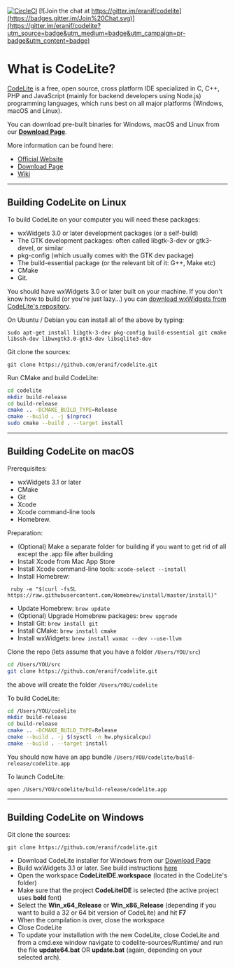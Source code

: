 [![CircleCI](https://circleci.com/gh/eranif/codelite.svg?style=svg)](https://circleci.com/gh/eranif/codelite)
[![Join the chat at https://gitter.im/eranif/codelite](https://badges.gitter.im/Join%20Chat.svg)](https://gitter.im/eranif/codelite?utm_source=badge&utm_medium=badge&utm_campaign=pr-badge&utm_content=badge)


What is CodeLite?
====

[CodeLite][1] is a free, open source, cross platform IDE specialized in C, C++, PHP and JavaScript (mainly for backend developers using Node.js) programming languages, which runs best on all major platforms (Windows, macOS and Linux).

You can download pre-built binaries for Windows, macOS and Linux from our **[Download Page][2]**.

More information can be found here:

 - [Official Website][3]
 - [Download Page][4]
 - [Wiki][5]

----------

Building CodeLite on Linux
----

To build CodeLite on your computer you will need these packages:

 - wxWidgets 3.0 or later development packages (or a self-build)
 - The GTK development packages: often called libgtk-3-dev or gtk3-devel, or similar
 - pkg-config (which usually comes with the GTK dev package)
 - The build-essential package (or the relevant bit of it: G++, Make etc)
 - CMake
 - Git.

You should have wxWidgets 3.0 or later built on your machine. If you don't know how to build (or you're just lazy...) you can [download wxWidgets from CodeLite's repository][6].


On Ubuntu / Debian you can install all of the above by typing:

    sudo apt-get install libgtk-3-dev pkg-config build-essential git cmake libssh-dev libwxgtk3.0-gtk3-dev libsqlite3-dev

Git clone the sources:

    git clone https://github.com/eranif/codelite.git

Run CMake and build CodeLite:

  ```bash
  cd codelite
  mkdir build-release
  cd build-release
  cmake .. -DCMAKE_BUILD_TYPE=Release
  cmake --build . -j $(nproc)
  sudo cmake --build . --target install
  ```

----------

Building CodeLite on macOS
----

Prerequisites:

 - wxWidgets 3.1 or later
 - CMake
 - Git
 - Xcode
 - Xcode command-line tools
 - Homebrew.

Preparation:
 - (Optional) Make a separate folder for building if you want to get rid of all except the .app file after building
 - Install Xcode from Mac App Store
 - Install Xcode command-line tools: `xcode-select --install`
 - Install Homebrew:
```
 ruby -e "$(curl -fsSL https://raw.githubusercontent.com/Homebrew/install/master/install)"
```
 - Update Homebrew: `brew update`
 - (Optional) Upgrade Homebrew packages: `brew upgrade`
 - Install Git: `brew install git`
 - Install CMake: `brew install cmake`
 - Install wxWidgets: `brew install wxmac --dev --use-llvm`


Clone the repo (lets assume that you have a folder `/Users/YOU/src`)

  ```bash
  cd /Users/YOU/src
  git clone https://github.com/eranif/codelite.git
  ```
 the above will create the folder `/Users/YOU/codelite`

 To build CodeLite:

  ```bash
  cd /Users/YOU/codelite
  mkdir build-release
  cd build-release
  cmake .. -DCMAKE_BUILD_TYPE=Release
  cmake --build . -j $(sysctl -n hw.physicalcpu)
  cmake --build . --target install
  ```

You should now have an app bundle `/Users/YOU/codelite/build-release/codelite.app`

To launch CodeLite:

`open /Users/YOU/codelite/build-release/codelite.app`

----------

Building CodeLite on Windows
----

Git clone the sources:

    git clone https://github.com/eranif/codelite.git

 - Download CodeLite installer for Windows from our [Download Page][8]
 - Build wxWidgets 3.1 or later. See build instructions [here][7]
 - Open the workspace **CodeLiteIDE.workspace** (located in the CodeLite's folder)
 - Make sure that the project **CodeLiteIDE** is selected (the active project uses **bold** font)
 - Select the **Win_x64_Release** or **Win_x86_Release** (depending if you want to build a 32 or 64 bit version of CodeLite) and hit **F7**
 - When the compilation is over, close the workspace
 - Close CodeLite
 - To update your installation with the new CodeLite, close CodeLite and from a cmd.exe window navigate to codelite-sources/Runtime/ and run the file **update64.bat** OR **update.bat** (again, depending on your selected arch).

  [1]: https://codelite.org
  [2]: https://codelite.org/support.php
  [3]: https://codelite.org
  [4]: https://codelite.org/support.php
  [5]: https://wiki.codelite.org/pmwiki.php
  [6]: https://wiki.codelite.org/pmwiki.php/Main/WxWidgets31Binaries
  [7]: https://wiki.codelite.org/pmwiki.php/Developers/BuildingWxWidgetsWin
  [8]: https://codelite.org/support.php
